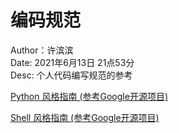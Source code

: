 编码规范
=======
Author：许滨滨  
Date: 2021年6月13日 21点53分  
Desc: 个人代码编写规范的参考

[Python 风格指南 (参考Google开源项目)](https://zh-google-styleguide.readthedocs.io/en/latest/google-python-styleguide/python_language_rules/)

[Shell 风格指南 (参考Google开源项目)](https://zh-google-styleguide.readthedocs.io/en/latest/google-shell-styleguide/contents/)
